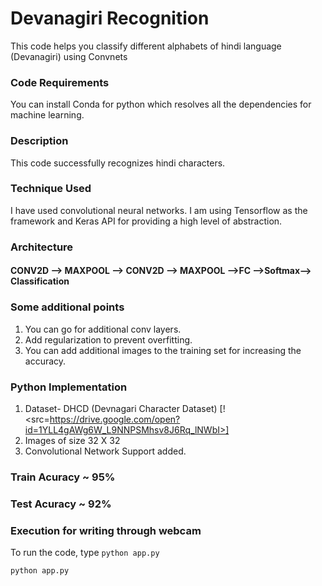 # Devanagiri Recognition 
This code helps you classify different alphabets of hindi language (Devanagiri) using Convnets

### Code Requirements
You can install Conda for python which resolves all the dependencies for machine learning.

### Description
This code successfully recognizes hindi characters.

### Technique Used

I have used convolutional neural networks.
I am using Tensorflow as the framework and Keras API for providing a high level of abstraction.

### Architecture

#### CONV2D --> MAXPOOL --> CONV2D --> MAXPOOL -->FC -->Softmax--> Classification

### Some additional points

1) You can go for additional conv layers.
2) Add regularization to prevent overfitting.
3) You can add additional images to the training set for increasing the accuracy.


### Python  Implementation

1) Dataset- DHCD (Devnagari Character Dataset) [!<src=https://drive.google.com/open?id=1YLL4gAWg6W_L9NNPSMhsv8J6Rq_lNWbI>]
2) Images of size 32 X 32
4) Convolutional Network Support added.

### Train Acuracy ~ 95%
### Test Acuracy ~ 92%

### Execution for writing through webcam
To run the code, type `python app.py`

```
python app.py
```





